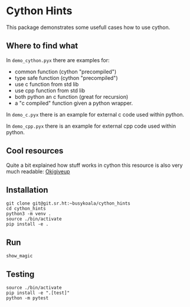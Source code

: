 # Cython Hints

This package demonstrates some usefull cases how to use cython.

## Where to find what

In `demo_cython.pyx` there are examples for:

- common function (cython "precompiled")
- type safe function (cython "precompiled")
- use c function from std lib
- use cpp function from std lib
- both python an c function (great for recursion)
- a "c compiled" function given a python wrapper.

In `demo_c.pyx` there is an example for external c code used
within python.

In `demo_cpp.pyx` there is an example for external cpp code
used within python. 

## Cool resources

Quite a bit explained how stuff works in cython this resource is also
very much readable: [Okigiveup](http://okigiveup.net/an-introduction-to-cython/)

## Installation

```
git clone git@git.sr.ht:~busykoala/cython_hints
cd cython_hints
python3 -m venv .
source ./bin/activate
pip install -e .
```

## Run

```
show_magic
```

## Testing

```
source ./bin/activate
pip install -e ".[test]"
python -m pytest
```
